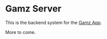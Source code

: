 # Gamz Server

This is the backend system for the [Gamz App](https://github.com/jeffstahlnecker/gamz).

More to come.